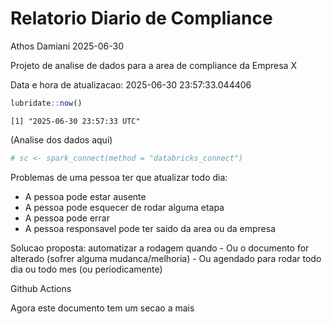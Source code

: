 # Relatorio Diario de Compliance
Athos Damiani
2025-06-30

Projeto de analise de dados para a area de compliance da Empresa X

Data e hora de atualizacao: 2025-06-30 23:57:33.044406

``` r
lubridate::now()
```

    [1] "2025-06-30 23:57:33 UTC"

(Analise dos dados aqui)

``` r
# sc <- spark_connect(method = "databricks_connect")
```

Problemas de uma pessoa ter que atualizar todo dia:

-   A pessoa pode estar ausente
-   A pessoa pode esquecer de rodar alguma etapa
-   A pessoa pode errar
-   A pessoa responsavel pode ter saido da area ou da empresa

Solucao proposta: automatizar a rodagem quando - Ou o documento for
alterado (sofrer alguma mudanca/melhoria) - Ou agendado para rodar todo
dia ou todo mes (ou periodicamente)

Github Actions

Agora este documento tem um secao a mais

